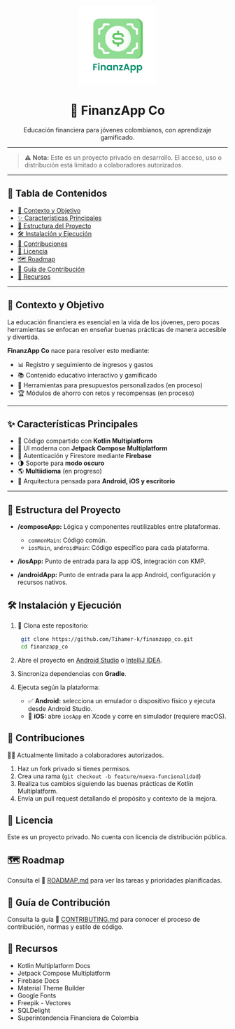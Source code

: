 <div align="center">
  <img alt="Icono de la app" height="180" src="composeApp/src/commonMain/composeResources/drawable/icon_finanzapp.webp" title="FinanzApp Icon" />
  <h1>💸 FinanzApp Co</h1>
  <p>Educación financiera para jóvenes colombianos, con aprendizaje gamificado.</p>
</div>

---

> ⚠️ **Nota:** Este es un proyecto privado en desarrollo. El acceso, uso o distribución está limitado a colaboradores autorizados.

---

## 📌 Tabla de Contenidos

- [🎯 Contexto y Objetivo](#-contexto-y-objetivo)
- [✨ Características Principales](#-características-principales)
- [📁 Estructura del Proyecto](#-estructura-del-proyecto)
- [🛠️ Instalación y Ejecución](#-instalación-y-ejecución)
- [🤝 Contribuciones](#-contribuciones)
- [📜 Licencia](#-licencia)
- [🗺️ Roadmap](#-roadmap)
- [🧭 Guía de Contribución](#-guía-de-contribución)
- [🔗 Recursos](#-recursos)

---

## 🎯 Contexto y Objetivo

La educación financiera es esencial en la vida de los jóvenes, pero pocas herramientas se enfocan en enseñar buenas prácticas de manera accesible y divertida.

**FinanzApp Co** nace para resolver esto mediante:

- 📊 Registro y seguimiento de ingresos y gastos
- 📚 Contenido educativo interactivo y gamificado
- 🧮 Herramientas para presupuestos personalizados (en proceso)
- 🏆 Módulos de ahorro con retos y recompensas (en proceso)

---

## ✨ Características Principales

- 🔁 Código compartido con **Kotlin Multiplatform**
- 🎨 UI moderna con **Jetpack Compose Multiplatform**
- 🔐 Autenticación y Firestore mediante **Firebase**
- 🌗 Soporte para **modo oscuro**
- 🌎 **Multiidioma** (en progreso)
- 📱 Arquitectura pensada para **Android, iOS y escritorio**

---

## 📁 Estructura del Proyecto

- **/composeApp:** Lógica y componentes reutilizables entre plataformas.
    - `commonMain`: Código común.
    - `iosMain`, `androidMain`: Código específico para cada plataforma.

- **/iosApp:** Punto de entrada para la app iOS, integración con KMP.

- **/androidApp:** Punto de entrada para la app Android, configuración y recursos nativos.

## 🛠️ Instalación y Ejecución

1. 🔐 Clona este repositorio:
   ```sh
    git clone https://github.com/Tihamer-k/finanzapp_co.git
    cd finanzapp_co
   ```
2. Abre el proyecto en [Android Studio](https://developer.android.com/studio) o [IntelliJ IDEA](https://www.jetbrains.com/idea/).

3. Sincroniza dependencias con **Gradle**.

4. Ejecuta según la plataforma:
   - ✅ **Android:** selecciona un emulador o dispositivo físico y ejecuta desde Android Studio.
   - 🍏 **iOS:** abre `iosApp` en Xcode y corre en simulador (requiere macOS).

## 🤝 Contribuciones
🙋‍♂️ Actualmente limitado a colaboradores autorizados.

1. Haz un fork privado si tienes permisos.
2. Crea una rama (`git checkout -b feature/nueva-funcionalidad`)
3. Realiza tus cambios siguiendo las buenas prácticas de Kotlin Multiplatform.
4. Envía un pull request detallando el propósito y contexto de la mejora.

## 📜 Licencia
Este es un proyecto privado. No cuenta con licencia de distribución pública.

## 🗺️ Roadmap
Consulta el 📄 [ROADMAP.md](ROADMAP.md) para ver las tareas y prioridades planificadas.

## 🧭 Guía de Contribución
Consulta la guía 📄 [CONTRIBUTING.md](CONTRIBUTING.md) para conocer el proceso de contribución, normas y estilo de código.

## 🔗 Recursos
- Kotlin Multiplatform Docs 
- Jetpack Compose Multiplatform 
- Firebase Docs
- Material Theme Builder
- Google Fonts
- Freepik - Vectores
- SQLDelight
- Superintendencia Financiera de Colombia